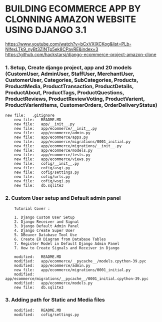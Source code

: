# BUILDING ECOMMERCE APP BY CLONNING AMAZON WEBSITE USING DJANGO 3.1
https://www.youtube.com/watch?v=bCxVXlXCKog&list=PLb-NlfexLTk9_nyBt3ZlNTp5ek8CPavRE&index=3
https://github.com/hackstarsj/django-ecommerce-project-amazon-clone

### 1. Setup, Create django project, app and 20 models (CustomUser, AdminUser, StaffUser, MerchantUser, CustomerUser, Categories, SubCategories, Products, ProductMedia, ProductTransaction, ProductDetails, ProductAbout, ProductTags, ProductQuestions, ProductReviews, ProductReviewVoting, ProductVarient, ProductVarientItems, CustomerOrders, OrderDeliveryStatus)

	new file:   .gitignore
        new file:   README.MD
        new file:   app/__init__.py
        new file:   app/ecommerce/__init__.py
        new file:   app/ecommerce/admin.py
        new file:   app/ecommerce/apps.py
        new file:   app/ecommerce/migrations/0001_initial.py
        new file:   app/ecommerce/migrations/__init__.py
        new file:   app/ecommerce/models.py
        new file:   app/ecommerce/tests.py
        new file:   app/ecommerce/views.py
        new file:   cofig/__init__.py
        new file:   cofig/asgi.py
        new file:   cofig/settings.py
        new file:   cofig/urls.py
        new file:   cofig/wsgi.py
        new file:   db.sqlite3 

### 2. Custom User setup and Default admin panel

        Tutorial Cover :

        1. Django Custom User Setup
        2. Django Receiver and Signal
        3. Django Default Admin Panel
        4. Django Create Super User
        5. DBeaver Database Tool Use
        6. Create ER Diagram from Database Tables
        7. Register Model in Default Django Admin Panel
        7. How to Create Signals and Receiver in Django

        modified:   README.MD
        modified:   app/ecommerce/__pycache__/models.cpython-39.pyc
        modified:   app/ecommerce/admin.py
        new file:   app/ecommerce/migrations/0001_initial.py
        modified:   app/ecommerce/migrations/__pycache__/0001_initial.cpython-39.pyc
        modified:   app/ecommerce/models.py
        new file:   db.sqlite3        

### 3. Adding path for Static and Media files

        modified:   README.MD
        modified:   cofig/settings.py        